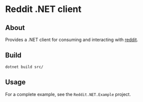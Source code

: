 # Reddit .NET client

## About

Provides a .NET client for consuming and interacting with [reddit](https://www.reddit.com).

## Build

```
dotnet build src/
```

## Usage

For a complete example, see the `Reddit.NET.Example` project.